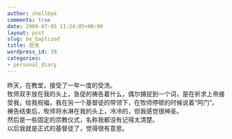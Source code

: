```yaml
---
author: shellbye
comments: true
date: 2009-07-05 11:24:05+00:00
layout: post
slug: be_baptized
title: 受洗
wordpress_id: 39
categories:
- personal_diary
---
```


昨天，在教堂，接受了一年一度的受洗。  
牧师双手放在我的头上，急促的祷告着什么，偶尔捕捉到一个词，是在祈求上帝接受我，给我祝福，我在另一个基督徒的带领下，在牧师停顿的时候说着“阿门”。  
祷告结束后，牧师将水淋在我的头上，冷冷的，但我感觉很神圣。  
然后是一些固定的宗教仪式，名称我都没有记得太清楚。  
以后我就是正式的基督徒了，觉得很有意思。
